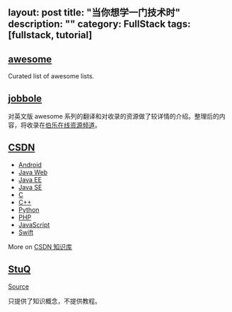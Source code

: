 layout: post
title: "当你想学一门技术时"
description: ""
category: FullStack
tags: [fullstack, tutorial]
---

## [awesome](https://github.com/sindresorhus/awesome)

Curated list of awesome lists.

## [jobbole](https://github.com/jobbole)

对英文版 awesome 系列的翻译和对收录的资源做了较详情的介绍。整理后的内容，将收录在[伯乐在线资源频道](http://hao.jobbole.com/)。

## [CSDN](http://lib.csdn.net/bases)

- [Android](http://lib.csdn.net/base/android/structure)
- [Java Web](http://lib.csdn.net/base/java/structure)
- [Java EE](http://lib.csdn.net/base/javaee)
- [Java SE](http://lib.csdn.net/base/javase/structure)
- [C](http://lib.csdn.net/base/c/structure)
- [C++](http://lib.csdn.net/base/cplusplus/structure)
- [Python](http://lib.csdn.net/base/python/structure)
- [PHP](http://lib.csdn.net/base/php/structure)
- [JavaScript](http://lib.csdn.net/base/javascript/structure)
- [Swift](http://lib.csdn.net/base/swift/structure)

More on [CSDN 知识库](http://lib.csdn.net/bases)

## [StuQ](http://skill-map.stuq.org/)

[Source](https://github.com/TeamStuQ/skill-map)

只提供了知识概念，不提供教程。
